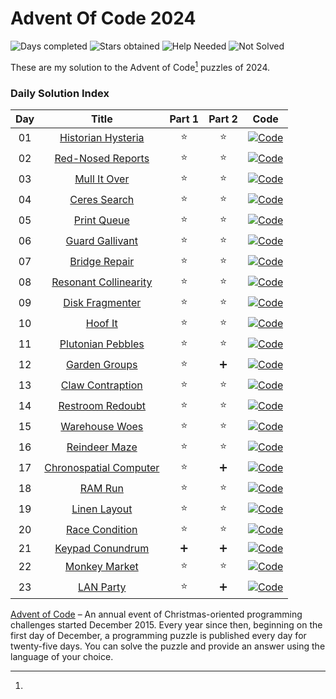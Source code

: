 # Advent Of Code 2024

![Days completed](https://img.shields.io/badge/Days%20Completed-23-green)
![Stars obtained](https://img.shields.io/badge/Stars%20Obtained%20⭐-46-yellow)
![Help Needed](https://img.shields.io/badge/Help%20Needed%20➕-5-purple)
![Not Solved](https://img.shields.io/badge/Not%20Solved%20❌-2-red)

These are my solution to the Advent of Code[^aoc-footnote] puzzles of 2024.

### Daily Solution Index

| Day |              Title              | Part 1 | Part 2 |                                                    Code                                                     |
|:---:|:-------------------------------:|:------:|:------:|:-----------------------------------------------------------------------------------------------------------:|
| 01  |   [Historian Hysteria][day01]   |   ⭐    |   ⭐    | [![Code](https://img.shields.io/badge/Code-grey?style=for-the-badge&logo=Kotlin)](src/main/kotlin/Day01.kt) |
| 02  |   [Red-Nosed Reports][day02]    |   ⭐    |   ⭐    | [![Code](https://img.shields.io/badge/Code-grey?style=for-the-badge&logo=Kotlin)](src/main/kotlin/Day02.kt) |
| 03  |      [Mull It Over][day03]      |   ⭐    |   ⭐    | [![Code](https://img.shields.io/badge/Code-grey?style=for-the-badge&logo=Kotlin)](src/main/kotlin/Day03.kt) |
| 04  |      [Ceres Search][day04]      |   ⭐    |   ⭐    | [![Code](https://img.shields.io/badge/Code-grey?style=for-the-badge&logo=Kotlin)](src/main/kotlin/Day04.kt) |
| 05  |      [Print Queue][day05]       |   ⭐    |   ⭐    | [![Code](https://img.shields.io/badge/Code-grey?style=for-the-badge&logo=Kotlin)](src/main/kotlin/Day05.kt) |
| 06  |    [Guard Gallivant][day06]     |   ⭐    |   ⭐    | [![Code](https://img.shields.io/badge/Code-grey?style=for-the-badge&logo=Kotlin)](src/main/kotlin/Day06.kt) |
| 07  |     [Bridge Repair][day07]      |   ⭐    |   ⭐    | [![Code](https://img.shields.io/badge/Code-grey?style=for-the-badge&logo=Kotlin)](src/main/kotlin/Day07.kt) |
| 08  | [Resonant Collinearity][day08]  |   ⭐    |   ⭐    | [![Code](https://img.shields.io/badge/Code-grey?style=for-the-badge&logo=Kotlin)](src/main/kotlin/Day08.kt) |
| 09  |    [Disk Fragmenter][day09]     |   ⭐    |   ⭐    | [![Code](https://img.shields.io/badge/Code-grey?style=for-the-badge&logo=Kotlin)](src/main/kotlin/Day09.kt) |
| 10  |        [Hoof It][day10]         |   ⭐    |   ⭐    | [![Code](https://img.shields.io/badge/Code-grey?style=for-the-badge&logo=Kotlin)](src/main/kotlin/Day10.kt) |
| 11  |   [Plutonian Pebbles][day11]    |   ⭐    |   ⭐    | [![Code](https://img.shields.io/badge/Code-grey?style=for-the-badge&logo=Kotlin)](src/main/kotlin/Day11.kt) |
| 12  |     [Garden Groups][day12]      |   ⭐    |   ➕    | [![Code](https://img.shields.io/badge/Code-grey?style=for-the-badge&logo=Kotlin)](src/main/kotlin/Day12.kt) |
| 13  |    [Claw Contraption][day13]    |   ⭐    |   ⭐    | [![Code](https://img.shields.io/badge/Code-grey?style=for-the-badge&logo=Kotlin)](src/main/kotlin/Day13.kt) |
| 14  |    [Restroom Redoubt][day14]    |   ⭐    |   ⭐    | [![Code](https://img.shields.io/badge/Code-grey?style=for-the-badge&logo=Kotlin)](src/main/kotlin/Day14.kt) |
| 15  |     [Warehouse Woes][day15]     |   ⭐    |   ⭐    | [![Code](https://img.shields.io/badge/Code-grey?style=for-the-badge&logo=Kotlin)](src/main/kotlin/Day15.kt) |
| 16  |     [Reindeer Maze][day16]      |   ⭐    |   ⭐    | [![Code](https://img.shields.io/badge/Code-grey?style=for-the-badge&logo=Kotlin)](src/main/kotlin/Day16.kt) |
| 17  | [Chronospatial Computer][day17] |   ⭐    |   ➕    | [![Code](https://img.shields.io/badge/Code-grey?style=for-the-badge&logo=Kotlin)](src/main/kotlin/Day17.kt) |
| 18  |        [RAM Run][day18]         |   ⭐    |   ⭐    | [![Code](https://img.shields.io/badge/Code-grey?style=for-the-badge&logo=Kotlin)](src/main/kotlin/Day18.kt) |
| 19  |      [Linen Layout][day19]      |   ⭐    |   ⭐    | [![Code](https://img.shields.io/badge/Code-grey?style=for-the-badge&logo=Kotlin)](src/main/kotlin/Day19.kt) |
| 20  |     [Race Condition][day20]     |   ⭐    |   ⭐    | [![Code](https://img.shields.io/badge/Code-grey?style=for-the-badge&logo=Kotlin)](src/main/kotlin/Day20.kt) |
| 21  |    [Keypad Conundrum][day21]    |   ➕    |   ➕    | [![Code](https://img.shields.io/badge/Code-grey?style=for-the-badge&logo=Kotlin)](src/main/kotlin/Day21.kt) |
| 22  |     [Monkey Market][day22]      |   ⭐    |   ⭐    | [![Code](https://img.shields.io/badge/Code-grey?style=for-the-badge&logo=Kotlin)](src/main/kotlin/Day22.kt) |
| 23  |       [LAN Party][day22]        |   ⭐    |   ➕    | [![Code](https://img.shields.io/badge/Code-grey?style=for-the-badge&logo=Kotlin)](src/main/kotlin/Day23.kt) |

[^aoc-footnote]:
[Advent of Code][aoc] – An annual event of Christmas-oriented programming challenges started December 2015.
Every year since then, beginning on the first day of December, a programming puzzle is published every day for
twenty-five days.
You can solve the puzzle and provide an answer using the language of your choice.

[aoc]: https://adventofcode.com

[day01]: https://adventofcode.com/2024/day/1

[day02]: https://adventofcode.com/2024/day/2

[day03]: https://adventofcode.com/2024/day/3

[day04]: https://adventofcode.com/2024/day/4

[day05]: https://adventofcode.com/2024/day/5

[day06]: https://adventofcode.com/2024/day/6

[day07]: https://adventofcode.com/2024/day/7

[day08]: https://adventofcode.com/2024/day/8

[day09]: https://adventofcode.com/2024/day/9

[day10]: https://adventofcode.com/2024/day/10

[day11]: https://adventofcode.com/2024/day/11

[day12]: https://adventofcode.com/2024/day/12

[day13]: https://adventofcode.com/2024/day/13

[day14]: https://adventofcode.com/2024/day/14

[day15]: https://adventofcode.com/2024/day/15

[day16]: https://adventofcode.com/2024/day/16

[day17]: https://adventofcode.com/2024/day/17

[day18]: https://adventofcode.com/2024/day/18

[day19]: https://adventofcode.com/2024/day/19

[day20]: https://adventofcode.com/2024/day/20

[day21]: https://adventofcode.com/2024/day/21

[day22]: https://adventofcode.com/2024/day/22

[day23]: https://adventofcode.com/2024/day/23